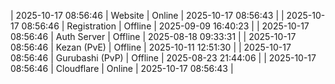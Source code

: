 | 2025-10-17 08:56:46 | Website | Online | 2025-10-17 08:56:43 |
| 2025-10-17 08:56:46 | Registration | Offline | 2025-09-09 16:40:23 |
| 2025-10-17 08:56:46 | Auth Server | Offline | 2025-08-18 09:33:31 |
| 2025-10-17 08:56:46 | Kezan (PvE) | Offline | 2025-10-11 12:51:30 |
| 2025-10-17 08:56:46 | Gurubashi (PvP) | Offline | 2025-08-23 21:44:06 |
| 2025-10-17 08:56:46 | Cloudflare | Online | 2025-10-17 08:56:43 |
